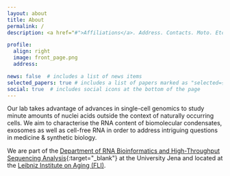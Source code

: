 ```yaml
---
layout: about
title: About
permalink: /
description: <a href="#">Affiliations</a>. Address. Contacts. Moto. Etc.

profile:
  align: right
  image: front_page.png
  address:

news: false  # includes a list of news items
selected_papers: true # includes a list of papers marked as "selected={true}"
social: true  # includes social icons at the bottom of the page
---
```


Our lab takes advantage of advances in single-cell genomics to study minute amounts of nuclei acids outside the context of naturally occurring cells. We aim to characterise the RNA content of biomolecular condensates, exosomes as well as cell-free RNA in order to address intriguing questions in medicine & synthetic biology.

We are part of the [Department of RNA Bioinformatics and High-Throughput Sequencing Analysis](https://www.rna.uni-jena.de/){:target="\_blank"} at the University Jena and located at the [Leibniz Institute on Aging (FLI)](https://www.leibniz-fli.de/).
